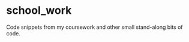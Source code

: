 school_work
===========

Code snippets from my coursework and other small stand-along bits of code.
